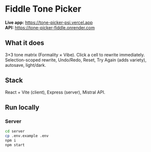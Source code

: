 # Fiddle Tone Picker

**Live app:** https://tone-picker-psi.vercel.app  
**API:** https://tone-picker-fiddle.onrender.com

## What it does
3×3 tone matrix (Formality × Vibe). Click a cell to rewrite immediately.  
Selection-scoped rewrite, Undo/Redo, Reset, Try Again (adds variety), autosave, light/dark.

## Stack
React + Vite (client), Express (server), Mistral API.

## Run locally
### Server
```bash
cd server
cp .env.example .env   
npm i
npm start              
